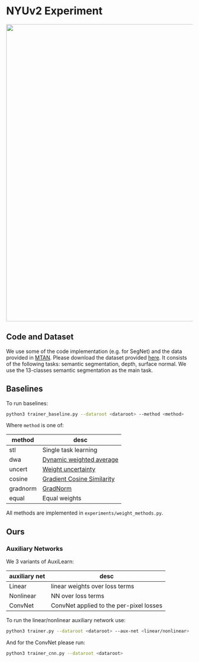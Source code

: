 # NYUv2 Experiment

<p align="center"> 
    <img src="https://github.com/AvivNavon/AuxiLearn/resources/nyu_losses_and_gradients_tight.png" width="800">
</p>

## Code and Dataset 

We use some of the code implementation (e.g. for SegNet) and the data provided in [MTAN](https://github.com/lorenmt/mtan). 
Please download the dataset provided [here](https://www.dropbox.com/s/p2nn02wijg7peiy/nyuv2.zip?dl=0). It consists of the following tasks: semantic segmentation, depth, surface normal. 
We use the 13-classes semantic segmentation as the main task.

## Baselines 

To run baselines:

```bash
python3 trainer_baseline.py --dataroot <dataroot> --method <method>
```

Where `method` is one of:

|method|desc|
|----|----|
|stl|Single task learning |
|dwa|[Dynamic weighted average](https://arxiv.org/pdf/1803.10704.pdf)|
|uncert| [Weight uncertainty](https://arxiv.org/abs/1705.07115)|
|cosine| [Gradient Cosine Similarity](https://arxiv.org/abs/1812.02224)|
|gradnorm| [GradNorm](https://arxiv.org/abs/1711.02257)|
|equal| Equal weights|

All methods are implemented in `experiments/weight_methods.py`.

## Ours

### Auxiliary Networks

We 3 variants of AuxiLearn:

|auxiliary net|desc|
|----|----|
|Linear|linear weights over loss terms |
|Nonlinear| NN over loss terms|
|ConvNet| ConvNet applied to the per-pixel losses|

To run the linear/nonlinear auxiliary network use: 

```bash
python3 trainer.py --dataroot <dataroot> --aux-net <linear/nonlinear>
```

And for the ConvNet please run:

```bash
python3 trainer_cnn.py --dataroot <dataroot>
```
